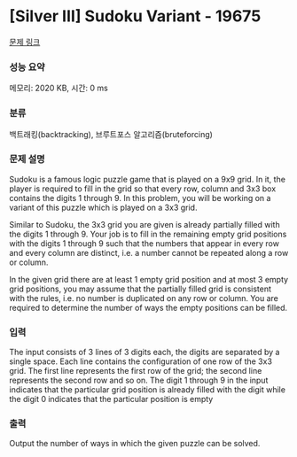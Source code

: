 # [Silver III] Sudoku Variant - 19675 

[문제 링크](https://www.acmicpc.net/problem/19675) 

### 성능 요약

메모리: 2020 KB, 시간: 0 ms

### 분류

백트래킹(backtracking), 브루트포스 알고리즘(bruteforcing)

### 문제 설명

<p>Sudoku is a famous logic puzzle game that is played on a 9x9 grid. In it, the player is required to fill in the grid so that every row, column and 3x3 box contains the digits 1 through 9. In this problem, you will be working on a variant of this puzzle which is played on a 3x3 grid.</p>

<p>Similar to Sudoku, the 3x3 grid you are given is already partially filled with the digits 1 through 9. Your job is to fill in the remaining empty grid positions with the digits 1 through 9 such that the numbers that appear in every row and every column are distinct, i.e. a number cannot be repeated along a row or column.</p>

<p>In the given grid there are at least 1 empty grid position and at most 3 empty grid positions, you may assume that the partially filled grid is consistent with the rules, i.e. no number is duplicated on any row or column. You are required to determine the number of ways the empty positions can be filled.</p>

### 입력 

 <p>The input consists of 3 lines of 3 digits each, the digits are separated by a single space. Each line contains the configuration of one row of the 3x3 grid. The first line represents the first row of the grid; the second line represents the second row and so on. The digit 1 through 9 in the input indicates that the particular grid position is already filled with the digit while the digit 0 indicates that the particular position is empty</p>

### 출력 

 <p>Output the number of ways in which the given puzzle can be solved.</p>


